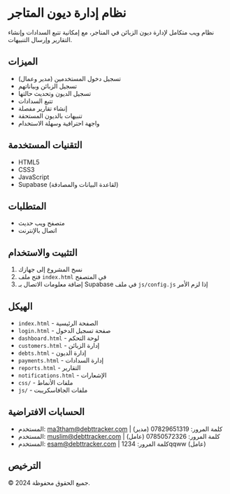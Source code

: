 # نظام إدارة ديون المتاجر

نظام ويب متكامل لإدارة ديون الزبائن في المتاجر، مع إمكانية تتبع السدادات وإنشاء التقارير وإرسال التنبيهات.

## الميزات

- تسجيل دخول المستخدمين (مدير وعمال)
- تسجيل الزبائن وبياناتهم
- تسجيل الديون وتحديث حالتها
- تتبع السدادات
- إنشاء تقارير مفصلة
- تنبيهات بالديون المستحقة
- واجهة احترافية وسهلة الاستخدام

## التقنيات المستخدمة

- HTML5
- CSS3
- JavaScript
- Supabase (لقاعدة البيانات والمصادقة)

## المتطلبات

- متصفح ويب حديث
- اتصال بالإنترنت

## التثبيت والاستخدام

1. نسخ المشروع إلى جهازك
2. فتح ملف `index.html` في المتصفح
3. إضافة معلومات الاتصال بـ Supabase في ملف `js/config.js` إذا لزم الأمر

## الهيكل

- `index.html` - الصفحة الرئيسية
- `login.html` - صفحة تسجيل الدخول
- `dashboard.html` - لوحة التحكم
- `customers.html` - إدارة الزبائن
- `debts.html` - إدارة الديون
- `payments.html` - إدارة السدادات
- `reports.html` - التقارير
- `notifications.html` - الإشعارات
- `css/` - ملفات الأنماط
- `js/` - ملفات الجافاسكريبت

## الحسابات الافتراضية

- المستخدم: ma3tham@debttracker.com | كلمة المرور: 07829651319 (مدير)
- المستخدم: muslim@debttracker.com | كلمة المرور: 07850572326 (عامل)
- المستخدم: esam@debttracker.com | كلمة المرور: 1234qqww (عامل)

## الترخيص

© 2024 جميع الحقوق محفوظة.